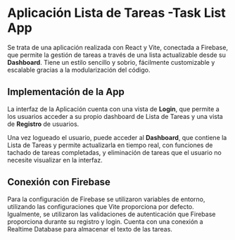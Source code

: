 # Aplicación Lista de Tareas -Task List App
Se trata de una aplicación realizada con React y Vite, conectada a Firebase, que permite la gestión de tareas a través de una lista actualizable desde su **Dashboard**. Tiene un estilo sencillo y sobrio, fácilmente customizable y escalable gracias a la modularización del código.
## Implementación de la App
La interfaz de la Aplicación cuenta con una vista de **Login**, que permite a los usuarios acceder a su propio dashboard de Lista de Tareas y una vista de **Registro** de usuarios.

Una vez logueado el usuario, puede acceder al **Dashboard**, que contiene la Lista de Tareas y permite actualizarla en tiempo real, con funciones de tachado de tareas completadas, y eliminación de tareas que el usuario no necesite visualizar en la interfaz.

## Conexión con Firebase
Para la configuración de Firebase se utilizaron variables de entorno, utilizando las configuraciones que Vite proporciona por defecto. Igualmente, se utilizaron las validaciones de autenticación que Firebase proporciona durante su registro y login. Cuenta con una conexión a Realtime Database para almacenar el texto de las tareas.